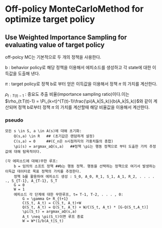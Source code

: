 # Off-policy MonteCarloMethod for optimize target policy
## Use Weighted Importance Sampling for evaluating value of target policy

off-polcy MC는 기본적으로 두 개의 정책을 사용한다.

b : behavior policy로 해당 정책을 이용해서 에피소드를 생성하고 각 state에 대한 이득값을 도출해 낸다.

$\pi$ : target policy로 정책 b로 부터 얻은 이득값을 이용해서 정책 $\pi$ 의 가치를 계산한다. 

$\rho_{t:T(t)-1}$ : 중요도 추출 비율(importance sampling ratio)이다.이는 $\rho_{t:T(t)-1} = \Pi_{k=t}^{T(t)-1}\frac{\pi(A_k|S_k)}{b(A_k|S_k)}$와 같이 계산되며 
정책 b로부터 정책 $\pi$ 의 가치를 계산할때 해당 비율값을 이용해서 계산한다.



### pseudo
```
모든 s \in S, a \in A(s)에 대해 초기화:
	Q(s,a) \in R   ## (초기값은 랜덤하게 설정)
	C(s,a) = 0     ##(C_n은 n시점까지의 가중치들의 총합)
	\pi(s) = argmax_aQ(s,a)   ##정책 \pi는 행동 정책으로 부터 도출한 가치 추정값에 대해 탐욕적이다.

(각 에피소드에 대해)무한 루프:
	b = 임의의 소프트 정책 ##b는 행동 정책. 행동을 선택하는 정책으로 여기서 발생하는 이득값 데이터로 목표 정책의 가치를 추정한다.  
	정책 b를 활용하여 에피소드 생성 : S_0, A_0, R_1, S_1, A_1, R_2, . . . . ., S_{T-1}, A_{T-1}, S_T
	G = 0
	W = 1
	에피소드 각 단계에 대한 무한루프, t= T-1, T-2, . . . , 0:
		G = \gamma G+ R_{t+1}
		C(S_t, A_t) = C(S_t, A_t)+W
		Q(S_t, A_t) = Q(S_t, A_t) + W/C(S_t, A_t) * [G-Q(S_t,A_t)]
		\pi(S_t) = argmax_aQ(s,a)
		A_t \neq \pi(S_t)이면 루프 종료
		W = W*(1/b(A_t|S_t)
```
